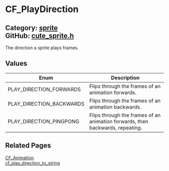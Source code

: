 [//]: # (This file is automatically generated by Cute Framework's docs parser.)
[//]: # (Do not edit this file by hand!)
[//]: # (See: https://github.com/RandyGaul/cute_framework/blob/master/samples/docs_parser.cpp)
[](../header.md ':include')

# CF_PlayDirection

Category: [sprite](/api_reference?id=sprite)  
GitHub: [cute_sprite.h](https://github.com/RandyGaul/cute_framework/blob/master/include/cute_sprite.h)  
---

The direction a sprite plays frames.

## Values

Enum | Description
--- | ---
PLAY_DIRECTION_FORWARDS | Flips through the frames of an animation forwards.
PLAY_DIRECTION_BACKWARDS | Flips through the frames of an animation backwards.
PLAY_DIRECTION_PINGPONG | Flips through the frames of an animation forwards, then backwards, repeating.

## Related Pages

[CF_Animation](/sprite/cf_animation.md)  
[cf_play_direction_to_string](/sprite/cf_play_direction_to_string.md)  
